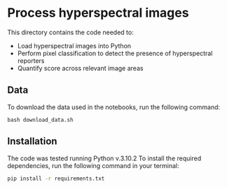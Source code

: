 # Process hyperspectral images

This directory contains the code needed to:
- Load hyperspectral images into Python
- Perform pixel classification to detect the presence of hyperspectral reporters 
- Quantify score across relevant image areas

## Data
To download the data used in the notebooks, run the following command:

```
bash download_data.sh
```

## Installation

The code was tested running Python v.3.10.2
To install the required dependencies, run the following command in your terminal:

```bash
pip install -r requirements.txt
```
